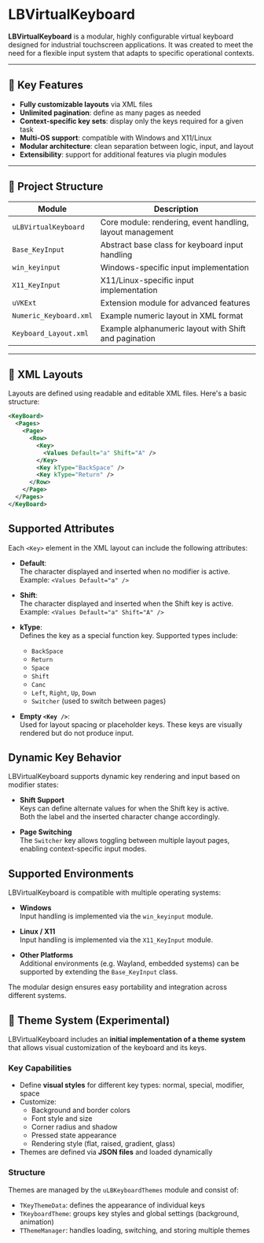 # LBVirtualKeyboard

**LBVirtualKeyboard** is a modular, highly configurable virtual keyboard designed for industrial touchscreen applications. It was created to meet the need for a flexible input system that adapts to specific operational contexts.

---

## 🚀 Key Features

- **Fully customizable layouts** via XML files
- **Unlimited pagination**: define as many pages as needed
- **Context-specific key sets**: display only the keys required for a given task
- **Multi-OS support**: compatible with Windows and X11/Linux
- **Modular architecture**: clean separation between logic, input, and layout
- **Extensibility**: support for additional features via plugin modules

---

## 🧱 Project Structure

| Module               | Description                                                  |
|----------------------|--------------------------------------------------------------|
| `uLBVirtualKeyboard` | Core module: rendering, event handling, layout management    |
| `Base_KeyInput`      | Abstract base class for keyboard input handling              |
| `win_keyinput`       | Windows-specific input implementation                        |
| `X11_KeyInput`       | X11/Linux-specific input implementation                      |
| `uVKExt`             | Extension module for advanced features                       |
| `Numeric_Keyboard.xml` | Example numeric layout in XML format                       |
| `Keyboard_Layout.xml` | Example alphanumeric layout with Shift and pagination       |

---

## 📄 XML Layouts

Layouts are defined using readable and editable XML files. Here's a basic structure:

```xml
<KeyBoard>
  <Pages>
    <Page>
      <Row>
        <Key>
          <Values Default="a" Shift="A" />
        </Key>
        <Key kType="BackSpace" />
        <Key kType="Return" />
      </Row>
    </Page>
  </Pages>
</KeyBoard>
```

## Supported Attributes

Each `<Key>` element in the XML layout can include the following attributes:

- **Default**:  
  The character displayed and inserted when no modifier is active.  
  Example: `<Values Default="a" />`

- **Shift**:  
  The character displayed and inserted when the Shift key is active.  
  Example: `<Values Default="a" Shift="A" />`

- **kType**:  
  Defines the key as a special function key. Supported types include:  
  - `BackSpace`  
  - `Return`  
  - `Space`  
  - `Shift`  
  - `Canc`  
  - `Left`, `Right`, `Up`, `Down`  
  - `Switcher` (used to switch between pages)

- **Empty `<Key />`**:  
  Used for layout spacing or placeholder keys. These keys are visually rendered but do not produce input.

## Dynamic Key Behavior

LBVirtualKeyboard supports dynamic key rendering and input based on modifier states:

- **Shift Support**  
  Keys can define alternate values for when the Shift key is active.  
  Both the label and the inserted character change accordingly.

- **Page Switching**  
  The `Switcher` key allows toggling between multiple layout pages, enabling context-specific input modes.


## Supported Environments

LBVirtualKeyboard is compatible with multiple operating systems:

- **Windows**  
  Input handling is implemented via the `win_keyinput` module.

- **Linux / X11**  
  Input handling is implemented via the `X11_KeyInput` module.

- **Other Platforms**  
  Additional environments (e.g. Wayland, embedded systems) can be supported by extending the `Base_KeyInput` class.

The modular design ensures easy portability and integration across different systems.


## 🎨 Theme System (Experimental)

LBVirtualKeyboard includes an **initial implementation of a theme system** that allows visual customization of the keyboard and its keys.

### Key Capabilities

- Define **visual styles** for different key types: normal, special, modifier, space
- Customize:
  - Background and border colors
  - Font style and size
  - Corner radius and shadow
  - Pressed state appearance
  - Rendering style (flat, raised, gradient, glass)
- Themes are defined via **JSON files** and loaded dynamically

### Structure

Themes are managed by the `uLBKeyboardThemes` module and consist of:

- `TKeyThemeData`: defines the appearance of individual keys
- `TKeyboardTheme`: groups key styles and global settings (background, animation)
- `TThemeManager`: handles loading, switching, and storing multiple themes


